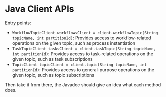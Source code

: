 # Java Client APIs

Entry points:

* `WorkflowTopicClient workflowsClient = client.workflowTopic(String topicName, int partitionId)`: Provides access to workflow-related operations on the given topic, such as process instantiation
* `TaskTopicClient tasksClient = client.taskTopic(String topicName, int partitionId)`: Provides access to task-related operations on the given topic, such as task subscriptions
* `TopicClient topicClient = client.topic(String topicName, int partitionId)`: Provides access to general-purpose operations on the given topic, such as topic subscriptions

Then take it from there, the Javadoc should give an idea what each method does.
